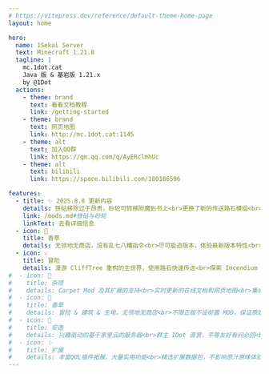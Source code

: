 ```yaml
---
# https://vitepress.dev/reference/default-theme-home-page
layout: home

hero:
  name: 1Sekai Server
  text: Minecraft 1.21.8
  tagline: |
    mc.1dot.cat
    Java 版 & 基岩版 1.21.x
    by @1Dot
  actions:
    - theme: brand
      text: 看看文档教程
      link: /getting-started
    - theme: brand
      text: 网页地图
      link: http://mc.1dot.cat:1145
    - theme: alt
      text: 加入QQ群
      link: https://qm.qq.com/q/AyERclmhUc
    - theme: alt
      text: bilibili
      link: https://space.bilibili.com/180186596

features:
  - title: ✨ 2025.8.8 更新内容
    details: 铁砧移除过于昂贵，砂轮可转移附魔到书上<br>更换了新的传送路石模组<br>加入 PVP 切换<br>加入快速潜影盒服务端支持<br>加入格式化聊天<br>加入玩家掉头和强制头戴物品<br>狐狸、猪灵、苦力怕新材质，新唱片和音效
    link: /mods.md#铁砧与砂轮
    linkText: 去看详细信息
  - icon: 🧊
    title: 香草
    details: 无领地无商店，没有乱七八糟指令<br>尽可能追版本，体验最新版本特性<br>不限正版不设前置 MOD，保证原版可进
  - icon: ⚔️
    title: 冒险
    details: 漫游 CliffTree 重构的主世界，使用路石快速传送<br>探索 Incendium 和 Stellarity 重构的下界与末地<br>在 Dungeons & Taverns 的新结构中试炼或小憩
#  - icon: 🤯
#    title: 杂项
#    details: Carpet Mod 及其扩展的支持<br>实时更新的在线文档和网页地图<br>集成可与 QQ 群聊联动的 1Bot 机器人
#  - icon: 🧊
#    title: 香草
#    details: 冒险 & 建筑 & 生电，无领地无商店<br>不限正版不设前置 MOD，保证原版可进<br>尽可能追版本，体验最新版本特性
#  - icon: 🩵
#    title: 安逸
#    details: 兴趣驱动的基于家里云的服务器<br>群主 1Dot 直营，平等友好有问必回<br>可集结干大工程，可慢节奏养老
#  - icon: ✨
#    title: 扩展
#    details: 丰富QOL插件拓展，大量实用功能<br>精选扩展数据包，不影响原汁原味体验<br>聊天机器人、在线文档、在线地图支持
---
```

